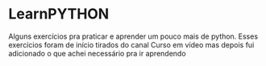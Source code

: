 # LearnPYTHON
Alguns exercícios pra praticar e aprender um pouco mais de python. Esses exercícios foram de início tirados do canal Curso em vídeo mas depois fui adicionado o que achei necessário pra ir aprendendo 
